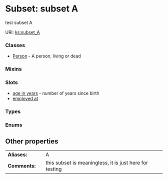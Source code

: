 
# Subset: subset A


test subset A

URI: [ks:subset_A](https://w3id.org/linkml/tests/kitchen_sink/subset_A)


### Classes

 * [Person](Person.md) - A person, living or dead

### Mixins


### Slots

 * [age in years](age_in_years.md) - number of years since birth
 * [employed at](employed_at.md)

### Types


### Enums


## Other properties

|  |  |  |
| --- | --- | --- |
| **Aliases:** | | A |
| **Comments:** | | this subset is meaningless, it is just here for testing |

